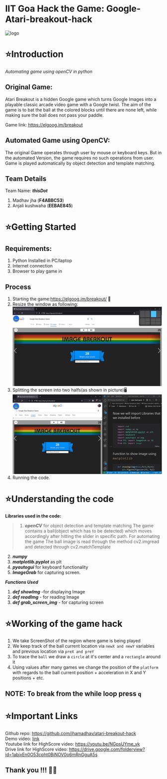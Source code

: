 # **IIT Goa Hack the Game: Google-Atari-breakout-hack**

![logo](https://user-images.githubusercontent.com/86847380/148658524-f320d55d-24e0-452f-9bb2-3e3a3eedc5d9.png)

# ⭐Introduction 
*Automating game using openCV in python*

## **Original Game:**
 Atari Breakout is a hidden Google game which turns Google Images into a playable classic arcade video game with a Google twist. The aim of the game is to bat the ball at the colored blocks until there are none left, while making sure the ball does not pass your paddle.

Game link: https://elgoog.im/breakout

## **Automated Game using OpenCV:**
 The original Game operates through user by mouse or keyboard keys. But in the automated Version, the game requires no such operations from user. Game is played automatically by object detection and template matching.

## Team Details
Team Name: ***thisDot***
1. Madhav jha  (**F4ABBC53**)
2. Anjali kushwaha  (**EEBAE845**)

# ⭐Getting Started

## Requirements:
1. Python Installed in PC/laptop
2. Internet connection
3. Browser to play game in

## Process

1. Starting the game:https://elgoog.im/breakout/ 🔌
2. Resize the window as following:
![resize-window](./assets/resize-window.jpg)
3. Splitting the screen into two halfs(as shown in picture)🖥️
![split-window](./assets/split-window.jpg)
4. Running the code.

# ⭐Understanding the code
**Libraries used in the code:**
>1. ***openCV*** for object detection and template matching
The game contains a ball(object which has to be detected) which moves accordingly after hitting the slider in specific path. For automating the game
> The ball image is read through the method cv2.imgread and detected through cv2.matchTemplate

2. ***numpy*** 
3. ***matplotlib.pyplot*** as plt
4. ***pyautogui*** for keyboard functionality
5. ***ImageGrab*** for capturing screen.

***_Functions Used_***
1. ***def showImg*** -for displaying Image
2. ***def readImg*** - for reading Image
3. ***def grab_screen_img*** - for capturing screen


# ⭐Working of the game hack
1. We take ScreenShot of the region where game is being played
2. We keep track of the ball current location via `newX and newY` variables and previous location via `preX and preY`
3. To trace the `ball` we draw a `circle` at it's center and a `rectangle` around it
4. Using values after many games we change the position of the `platform` with regards to the ball current position + acceleration in X and Y positions + etc.

## **NOTE:** To break from the while loop press `q`

# ⭐Important Links
Github repo: https://github.com/jhamadhav/atari-breakout-hack <br>
Demo video: [link](./assets/thisDot-atari-break-out-hack-demo.mp4) <br>
Youtube link for HighScore video: https://youtu.be/NGpsUYme_vk <br>
Drive link for HighScore video: https://drive.google.com/folderview?id=1abjxEn0O53cpht0BiNOV0o6mRnGguA5s <br>

## Thank you !!! 🎉🥳
